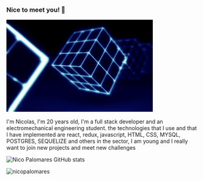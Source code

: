 ### Nice to meet you! 👋

<img src="9669aaa4d1e30a0e89063fde183b768e.gif" atl="hello world"/>

I'm Nicolas, I'm 20 years old, I'm a full stack developer and an electromechanical engineering student.
the technologies that I use and that I have implemented are react, redux, javascript, HTML, CSS, MYSQL, POSTGRES, SEQUELIZE and others in the sector, I am young and I really want to join new projects and meet new challenges

![Nico Palomares GitHub stats](https://github-readme-stats.vercel.app/api?username=nicopalomares&show_icons=true)
<p><img align="left" src="https://github-readme-stats.vercel.app/api/top-langs?username=nicopalomares&show_icons=true&theme=dark&locale=en&layout=compact" alt="nicopalomares" /></p>
